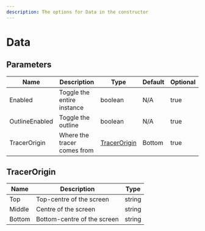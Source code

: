 ```yaml
---
description: The options for Data in the constructor
---
```


# Data

## Parameters

<table><thead><tr><th>Name</th><th>Description</th><th>Type</th><th>Default</th><th data-type="checkbox">Optional</th></tr></thead><tbody><tr><td>Enabled</td><td>Toggle the entire instance</td><td>boolean</td><td>N/A</td><td>true</td></tr><tr><td>OutlineEnabled</td><td>Toggle the outline</td><td>boolean</td><td>N/A</td><td>true</td></tr><tr><td>TracerOrigin</td><td>Where the tracer comes from</td><td><a href="data.md#tracerorigin">TracerOrigin</a></td><td>Bottom</td><td>true</td></tr></tbody></table>

## TracerOrigin

| Name   | Description                 | Type   |
| ------ | --------------------------- | ------ |
| Top    | Top-centre of the screen    | string |
| Middle | Centre of the screen        | string |
| Bottom | Bottom-centre of the screen | string |

